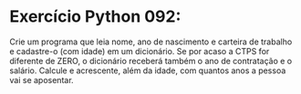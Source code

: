 # Exercício Python 092: 
Crie um programa que leia nome, ano de nascimento e carteira de trabalho e cadastre-o (com idade) em um dicionário. Se por 
acaso a CTPS for diferente de ZERO, o dicionário receberá também o ano de contratação e o salário. Calcule e acrescente, além da idade, com 
quantos anos a pessoa vai se aposentar.
